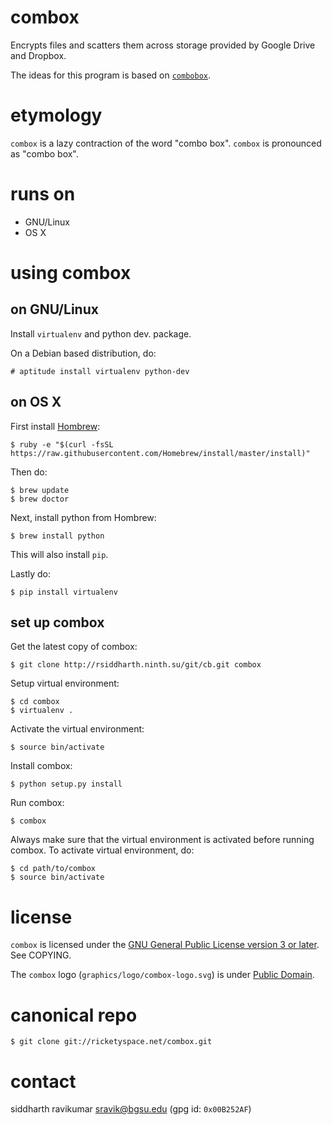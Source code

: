 # combox

Encrypts files and scatters them across storage provided by Google
Drive and Dropbox.

The ideas for this program is based on [`combobox`][1].

[1]: https://bitbucket.org/bgsucodeloverslab/combobox

# etymology

`combox` is a lazy contraction of the word "combo box". `combox` is
pronounced as "combo box".

# runs on

 - GNU/Linux
 - OS X

# using combox

## on GNU/Linux

Install `virtualenv` and python dev. package.

On a Debian based distribution, do:

    # aptitude install virtualenv python-dev

## on OS X

First install [Hombrew][brew.sh]:

    $ ruby -e "$(curl -fsSL https://raw.githubusercontent.com/Homebrew/install/master/install)"

Then do:

    $ brew update
    $ brew doctor

[brew.sh]: http://brew.sh/

Next, install python from Hombrew:

    $ brew install python

This will also install `pip`.

Lastly do:

    $ pip install virtualenv

## set up combox

Get the latest copy of combox:

    $ git clone http://rsiddharth.ninth.su/git/cb.git combox

Setup virtual environment:

    $ cd combox
    $ virtualenv .

Activate the virtual environment:

    $ source bin/activate

Install combox:

    $ python setup.py install

Run combox:

    $ combox

Always make sure that the virtual environment is activated before
running combox. To activate virtual environment, do:

    $ cd path/to/combox
    $ source bin/activate

# license

`combox` is licensed under the
[GNU General Public License version 3 or later][gpl]. See COPYING.

The `combox` logo (`graphics/logo/combox-logo.svg`) is under [Public Domain][pd].

[gpl]: https://gnu.org/licenses/gpl-3.0.txt
[pd]: https://creativecommons.org/publicdomain/zero/1.0/

# canonical repo

    $ git clone git://ricketyspace.net/combox.git

# contact

siddharth ravikumar <sravik@bgsu.edu> (gpg id: `0x00B252AF`)
